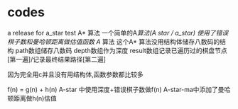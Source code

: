 # codes
a release for a_star test
A* 算法
一个简单的A*算法(A star / a_star)
使用了错误棋子数和曼哈顿距离做估值函数
A* 算法
这个A* 算法没用结构体储存八数码的结构
path数组储存八数码
depth数组作为深度
result数组记录已遍历过的棋盘节点[第一遍]/记录最终结果路径[第二遍]

因为完全用c并且没有用结构体,函数参数都比较多

f(n) = g(n) + h(n)
A-star 中使用深度+错误棋子数做f(n)
A-star-ma中添加了曼哈顿距离做h(n)估值
